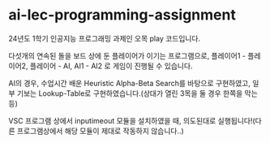 # ai-lec-programming-assignment

24년도 1학기 인공지능 프로그래밍 과제인 오목 play 코드입니다.

다섯개의 연속된 돌을 보드 상에 둔 플레이어가 이기는 프로그램으로,
플레이어1 - 플레이어2, 플레이어 - AI, AI1 - AI2 로 게임이 진행될 수 있습니다.

AI의 경우, 수업시간 배운 Heuristic Alpha-Beta Search를 바탕으로 구현하였고, 일부 기보는 Lookup-Table로 구현하였습니다.(상대가 열린 3목을 둘 경우 한쪽을 막는 등) 

VSC 프로그램 상에서 inputimeout 모듈을 설치하였을 때, 의도된대로 실행됩니다!(다른 프로그램상에서 해당 모듈이 제대로 작동하지 않습니다..)
